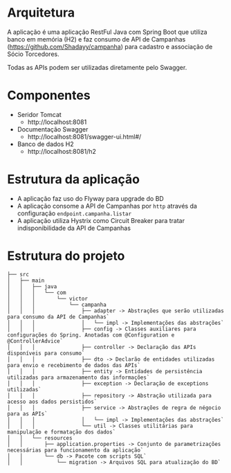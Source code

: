# Arquitetura
A aplicação é uma aplicação RestFul Java com Spring Boot que utiliza banco em memória (H2) e faz consumo de API de Campanhas (https://github.com/Shadayy/campanha) para cadastro e associação de Sócio Torcedores.

Todas as APIs podem ser utilizadas diretamente pelo Swagger.

# Componentes
*  Seridor Tomcat
    *  http://localhost:8081
*  Documentação Swagger
    *  http://localhost:8081/swagger-ui.html#/
*  Banco de dados H2
    *  http://localhost:8081/h2

# Estrutura da aplicação
*  A aplicação faz uso do Flyway para upgrade do BD
*  A aplicação consome a API de Campanhas por `http` através da configuração `endpoint.campanha.listar`
*  A aplicação utiliza Hystrix como Circuit Breaker para tratar indisponibilidade da API de Campanhas

# Estrutura do projeto

```
├── src
│   ├── main
│   │   ├── java
│   │   │   └── com
│   │   │       └── victor
│   │   │           └── campanha
│   │   │               ├── adapter -> Abstrações que serão utilizadas para consumo da API de Campanhas`
│   │   │               │   └── impl -> Implementações das abstrações`
│   │   │               ├── config -> Classes auxiliares para configurações do Spring. Anotadas com @Configuration e @ControllerAdvice`
│   │   │               ├── controller -> Declaração das APIs disponíveis para consumo`
│   │   │               ├── dto -> Declarão de entidades utilizadas para envio e recebimento de dados das APIs`
│   │   │               ├── entity -> Entidades de persistência utilizadas para armazenamento das informações`
│   │   │               ├── exception -> Declaração de exceptions utilizadas`
│   │   │               ├── repository -> Abstração utilizada para acesso aos dados persistidos`
│   │   │               ├── service -> Abstrações de regra de négocio para as APIs`
│   │   │               │   └── impl -> Implementações das abstrações`
│   │   │               └── util -> Classes utilitárias para manipulação e formatação dos dados`
│   │   └── resources
│   │       ├── application.properties -> Conjunto de parametrizações necessárias para funcionamento da aplicação`
│   │       └── db -> Pacote com scripts SQL`
│   │           └── migration -> Arquivos SQL para atualização do BD`

```
